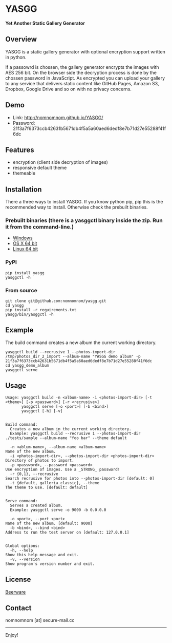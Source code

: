 YASGG
=====

**Yet Another Static Gallery Generator**

## Overview

YASGG is a static gallery generator with optional encryption support written in python.

If a passowrd is chossen, the gallery generator encrypts the images with AES 256 bit.
On the browser side the decryption process is done by the chossen password in JavaScript.
As encrypted you can upload your gallery to any service that delivers static content like GitHub Pages, Amazon S3,
Dropbox, Google Drive and so on with no privacy concerns.

## Demo

* Link: http://nomnomnom.github.io/YASGG/
* Password: 21f3a7f6373ccb42631b5671db4f5a5a60aed6dedf8e7b71d27e55288f41f6dc

## Features

* encryption (client side decryption of images)
* responsive default theme
* themeable

## Installation

There a three ways to install YASGG.
If you know python pip, pip this is the recommended way to install. Otherwise check the prebuilt binaries.

### Prebuilt binaries (there is a yasggctl binary inside the zip. Run it from the command-line.)

* [Windows](http://nomnomnom.github.io/YASGG/releases/v0.1.0/windows/yasggctl.zip)
* [OS X 64 bit](http://nomnomnom.github.io/YASGG/releases/v0.1.0/osx_64/yasggctl.zip)
* [Linux 64 bit](http://nomnomnom.github.io/YASGG/releases/v0.1.0/linux_64/yasggctl.zip)

### PyPI

    pip install yasgg
    yasggctl -h

### From source

    git clone git@github.com:nomnomnom/yasgg.git
    cd yasgg
    pip install -r requirements.txt
    yasgg/bin/yasggctl -h

## Example

The build command creates a new album the current working directory.

    yasggctl build --recrusive 1 --photos-import-dir /tmp/photos_dir_2_import --album-name "YASGG demo album" -p 21f3a7f6373ccb42631b5671db4f5a5a60aed6dedf8e7b71d27e55288f41f6dc
    cd yasgg_demo_album
    yasggctl serve

## Usage

    Usage: yasggctl build -n <album-name> -i <photos-import-dir> [-t <theme>] [-p <password>] [-r <recrusive>]
           yasggctl serve [-o <port>] [-b <bind>]
           yasggctl [-h] [-v]


    Build command:
      Creates a new album in the current working directory.
      Example: yasggctl build --recrusive 1 --photos-import-dir ./tests/sample --album-name "foo bar" --theme default

      -n <ablum-name>, --album-name <album-name>                        Name of the new album.
      -i <photos-import-dir>, --photos-import-dir <photos-import-dir>   Directory of photos to import.
      -p <password>, --password <password>                              Use encryption of images. Use a _STRONG_ password!
      -r {0,1}, --recrusive                                             Search recrusive for photos into --photos-import-dir [default: 0]
      -t {default, galleria_classic}, --theme                           The theme to use. [default: default]


    Serve command:
      Serves a created album.
      Example: yasggctl serve -o 9000 -b 0.0.0.0

      -o <port>, --port <port>                                          Name of the new album. [default: 9000]
      -b <bind>, --bind <bind>                                          Address to run the test server on [default: 127.0.0.1]


    Global options:
      -h, --help                                                        Show this help message and exit.
      -v, --version                                                     Show program's version number and exit.

## License
[Beerware](https://raw.github.com/nomnomnom/yasgg/master/LICENSE)

## Contact
nomnomnom [at] secure-mail.cc

---
Enjoy!